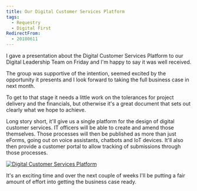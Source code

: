 ```yaml
---
title: Our Digital Customer Services Platform
tags:
  - Requestry
  - Digital First
RedirectFrom:
  - 20180611
---
```

I gave a presentation about the Digital Customer Services Platform to our Digital Leadership Team on Friday and I'm happy to say it was well received.

The group was supportive of the intention, seemed excited by the opportunity it presents and I look forward to taking the full business case in next month.

To get to that stage it needs a little work on the tolerances for project delivery and the financials, but otherwise it's a great document that sets out clearly what we hope to achieve.

Long story short, it'll give us a single platform for the design of digital customer services. IT officers will be able to create and amend those themselves. Those processes will then be published as more than just eForms,  going out on voice assistants, chatbots and IoT devices. It'll also then provide a customer portal to allow tracking of submissions through those processes.

[![Digital Customer Services Platform](https://img.youtube.com/vi/LM_xy5zDPmQ/0.jpg)](https://www.youtube.com/watch?v=LM_xy5zDPmQ)

It's an exciting time and over the next couple of weeks I'll be putting a fair amount of effort into getting the business case ready.